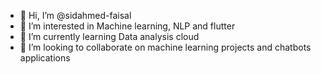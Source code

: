 - 👋 Hi, I’m @sidahmed-faisal
- 👀 I’m interested in Machine learning, NLP and flutter
- 🌱 I’m currently learning Data analysis cloud
- 💞️ I’m looking to collaborate on machine learning projects and chatbots applications
<!-- - 📫 How to reach me  -->

<!---
sidahmed-faisal/sidahmed-faisal is a ✨ special ✨ repository because its `README.md` (this file) appears on your GitHub profile.
You can click the Preview link to take a look at your changes.
--->
